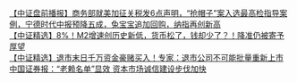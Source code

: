   
[【中证盘前播报】商务部就美加征关税发6点声明，“抢帽子”案入选最高检指导案例，宁德时代中报预降五成，兔宝宝追加回购，纳指再创新高](http://www.dianyue.me/archives/680/oqgq0q1wv6ilb7xa/)  
[【中证精选】8%！M2增速创历史新低，货币松了，钱却少了？！降准仍被寄予厚望](http://www.dianyue.me/archives/703/0h3bj9ro1xmopcg9/)  
[【中证精选】退市末日千万资金豪赌买入！专家：退市公司不可能批量重新上市](http://www.dianyue.me/archives/683/61nrzcm2k6zewrcf/)  
[中国证券报：“老赖名单”显效 资本市场诚信建设步伐加快](http://www.dianyue.me/archives/523/49sx857s7d891mmz/)